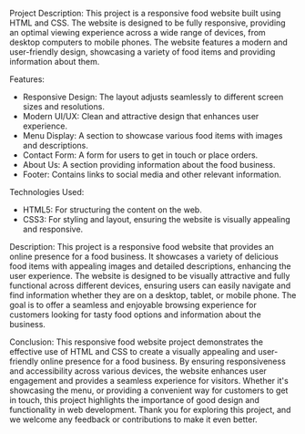 Project Description:
This project is a responsive food website built using HTML and CSS. The website is designed to be fully responsive, providing an optimal viewing experience across a wide range of devices, from desktop computers to mobile phones. The website features a modern and user-friendly design, showcasing a variety of food items and providing information about them.

Features:
- Responsive Design: The layout adjusts seamlessly to different screen sizes and resolutions.
- Modern UI/UX: Clean and attractive design that enhances user experience.
- Menu Display: A section to showcase various food items with images and descriptions.
- Contact Form: A form for users to get in touch or place orders.
- About Us: A section providing information about the food business.
- Footer: Contains links to social media and other relevant information.

Technologies Used:
- HTML5: For structuring the content on the web.
- CSS3: For styling and layout, ensuring the website is visually appealing and responsive.

Description:
This project is a responsive food website that provides an online presence for a food business. It showcases a variety of delicious food items with appealing images and detailed descriptions, enhancing the user experience. 
The website is designed to be visually attractive and fully functional across different devices, ensuring users can easily navigate and find information whether they are on a desktop, tablet, or mobile phone. 
The goal is to offer a seamless and enjoyable browsing experience for customers looking for tasty food options and information about the business.

Conclusion:
This responsive food website project demonstrates the effective use of HTML and CSS to create a visually appealing and user-friendly online presence for a food business.
By ensuring responsiveness and accessibility across various devices, the website enhances user engagement and provides a seamless experience for visitors. 
Whether it's showcasing the menu, or providing a convenient way for customers to get in touch, this project highlights the importance of good design and functionality in web development. 
Thank you for exploring this project, and we welcome any feedback or contributions to make it even better.
